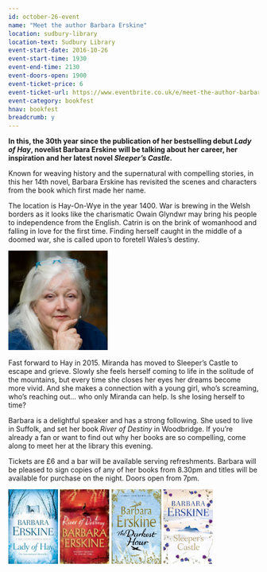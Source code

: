 ```yaml
---
id: october-26-event
name: "Meet the author Barbara Erskine"
location: sudbury-library
location-text: Sudbury Library
event-start-date: 2016-10-26
event-start-time: 1930
event-end-time: 2130
event-doors-open: 1900
event-ticket-price: 6
event-ticket-url: https://www.eventbrite.co.uk/e/meet-the-author-barbara-erskine-tickets-26753898631
event-category: bookfest
hnav: bookfest
breadcrumb: y
---
```

**In this, the 30th year since the publication of her bestselling debut <cite>Lady of Hay</cite>, novelist Barbara Erskine will be talking about her career, her inspiration and her latest novel <cite>Sleeper’s Castle</cite>.**

Known for weaving history and the supernatural with compelling stories, in this her 14th novel, Barbara Erskine has revisited the scenes and characters from the book which first made her name.

The location is Hay-On-Wye in the year 1400. War is brewing in the Welsh borders as it looks like the charismatic Owain Glyndwr may bring his people to independence from the English. Catrin is on the brink of womanhood and falling in love for the first time. Finding herself caught in the middle of a doomed war, she is called upon to foretell Wales’s destiny.

<img src="/images/article/bookfest-barbara-erskine-r.jpg" class="custom-br-50 fr ml2" />

Fast forward to Hay in 2015. Miranda has moved to Sleeper’s Castle to escape and grieve. Slowly she feels herself coming to life in the solitude of the mountains, but every time she closes her eyes her dreams become more vivid. And she makes a connection with a young girl, who’s screaming, who’s reaching out… who only Miranda can help. Is she losing herself to time?

Barbara is a delightful speaker and has a strong following. She used to live in Suffolk, and set her book <cite>River of Destiny</cite> in Woodbridge. If you’re already a fan or want to find out why her books are so compelling, come along to meet her at the library this evening.

Tickets are £6 and a bar will be available serving refreshments. Barbara will be pleased to sign copies of any of her books from 8.30pm and titles will be available for purchase on the night. Doors open from 7pm.

<img src="/images/article/barbara-erskine-lady-of-hay.jpg" alt="Lady of Hay" class="{% include /c/img-float-left.html %}" />
<img src="/images/article/barbara-erskine-river-of-destiny.jpg" alt="River of Destiny" class="{% include /c/img-float-left.html %}" />
<img src="/images/article/barbara-erskine-the-darkest-hour.jpg" alt="The Darkest Hour" class="{% include /c/img-float-left.html %}" />
<img src="/images/article/barbara-erskine-sleepers-castle.jpg" alt="Sleeper's castle" class="{% include /c/img-float-left.html %}" />
